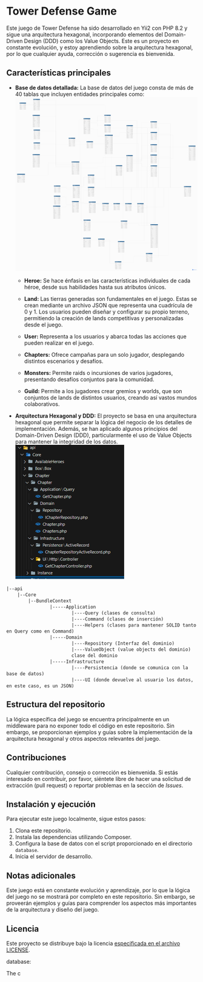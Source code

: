 # Tower Defense Game

Este juego de Tower Defense ha sido desarrollado en Yii2 con PHP 8.2 y sigue una arquitectura hexagonal, incorporando elementos del Domain-Driven Design (DDD) como los Value Objects. Este es un proyecto en constante evolución, y estoy aprendiendo sobre la arquitectura hexagonal, por lo que cualquier ayuda, corrección o sugerencia es bienvenida.

## Características principales

- **Base de datos detallada:** La base de datos del juego consta de más de 40 tablas que incluyen entidades principales como:
    ![](/Assets/Img/table.png)

    - **Heroe:** Se hace énfasis en las características individuales de cada héroe, desde sus habilidades hasta sus atributos únicos.

    - **Land:** Las tierras generadas son fundamentales en el juego. Estas se crean mediante un archivo JSON que representa una cuadrícula de 0 y 1. Los usuarios pueden diseñar y configurar su propio terreno, permitiendo la creación de lands competitivas y personalizadas desde el juego.

    - **User:** Representa a los usuarios y abarca todas las acciones que pueden realizar en el juego.

    - **Chapters:** Ofrece campañas para un solo jugador, desplegando distintos escenarios y desafíos.

    - **Monsters:** Permite raids o incursiones de varios jugadores, presentando desafíos conjuntos para la comunidad.

    - **Guild:** Permite a los jugadores crear gremios y worlds, que son conjuntos de lands de distintos usuarios, creando así vastos mundos colaborativos.
      
- **Arquitectura Hexagonal y DDD:** El proyecto se basa en una arquitectura hexagonal que permite separar la lógica del negocio de los detalles de implementación. Además, se han aplicado algunos principios del Domain-Driven Design (DDD), particularmente el uso de Value Objects para mantener la integridad de los datos.
![Estructura](/Assets/Img/structure.png)
```
|--api
    |--Core
        |--BundleContext
                |-----Application
                        |----Query (clases de consulta)
                        |----Command (clases de inserción)
                        |----Helpers (clases para mantener SOLID tanto en Query como en Command) 
                |-----Domain
                        |----Repository (Interfaz del dominio)
                        |----ValueObject (value objects del dominio)
                        clase del dominio
                |-----Infrastructure
                        |----Persistencia (donde se comunica con la base de datos)
                        |----UI (donde devuelve al usuario los datos, en este caso, es un JSON)
```
                
## Estructura del repositorio

La lógica específica del juego se encuentra principalmente en un middleware para no exponer todo el código en este repositorio. Sin embargo, se proporcionan ejemplos y guías sobre la implementación de la arquitectura hexagonal y otros aspectos relevantes del juego.

## Contribuciones

Cualquier contribución, consejo o corrección es bienvenida. Si estás interesado en contribuir, por favor, siéntete libre de hacer una solicitud de extracción (pull request) o reportar problemas en la sección de *Issues*.

## Instalación y ejecución

Para ejecutar este juego localmente, sigue estos pasos:

1. Clona este repositorio.
2. Instala las dependencias utilizando Composer.
3. Configura la base de datos con el script proporcionado en el directorio `database`.
4. Inicia el servidor de desarrollo.

## Notas adicionales

Este juego está en constante evolución y aprendizaje, por lo que la lógica del juego no se mostrará por completo en este repositorio. Sin embargo, se proveerán ejemplos y guías para comprender los aspectos más importantes de la arquitectura y diseño del juego.

## Licencia

Este proyecto se distribuye bajo la licencia [especificada en el archivo LICENSE](link-to-license).

database:

The c

